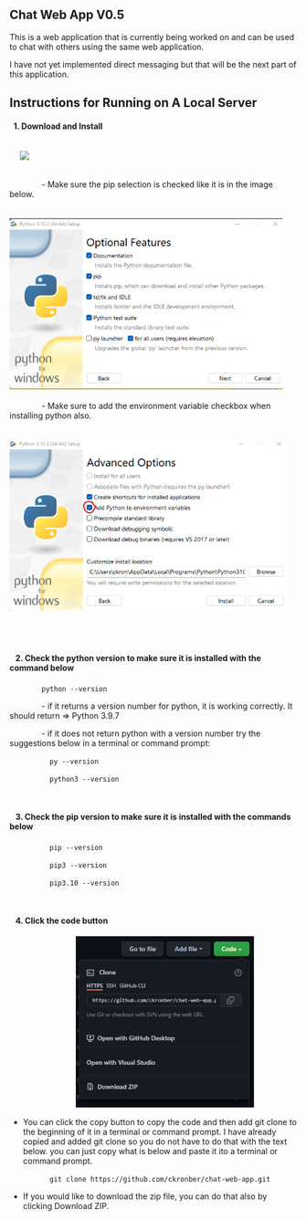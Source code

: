 ## Chat Web App V0.5

This is a web application that is currently being worked on and can be used to chat with others using the same web application.

I have not yet implemented direct messaging but that will be the next part of this application. 


## Instructions for Running on A Local Server

<h4>&ensp;1. Download and Install</h4>
<br>
&emsp; <a href="https://www.python.org/downloads/"><img src = "https://www.python.org/static/img/python-logo.png" height="50rem"></a>
<br>
<br>

&emsp;&emsp;&emsp;&emsp;- Make sure the pip selection is checked like it is  in the image below.
<br>
<br>
&emsp;&emsp;&emsp;&emsp;&emsp;&emsp;&emsp;&emsp; <img src = "images\first.png" height="300rem">
<br>
<br>
&emsp;&emsp;&emsp;&emsp;- Make sure to add the environment variable checkbox when installing python also.
<br>
<br>
&emsp;&emsp;&emsp;&emsp;&emsp;&emsp;&emsp;&emsp; <img src = "images\secondPic.png" height="300rem">
<br>
<br>
<br>
<br>

<h4>&ensp; 2. Check the python version to make sure it is installed with the command below</h4>

&emsp;&emsp;&emsp;&emsp;```python --version```

&emsp;&emsp;&emsp;&emsp;- if it returns a version number for python, it is working correctly. It should return =>  Python 3.9.7

&emsp;&emsp;&emsp;&emsp;- if it does not return python with a version number try the suggestions below in a terminal or command prompt: 

&emsp;&emsp;&emsp;&emsp;&emsp;```py --version```

&emsp;&emsp;&emsp;&emsp;&emsp;```python3 --version```

<br>
<h4>&ensp; 3. Check the pip version to make sure it is installed with the commands below</h4>

&emsp;&emsp;&emsp;&emsp;&emsp;```pip --version```

&emsp;&emsp;&emsp;&emsp;&emsp;```pip3 --version```

&emsp;&emsp;&emsp;&emsp;&emsp;```pip3.10 --version``` 

<br>
<h4>&ensp; 4. Click the code button</h4>

&emsp;&emsp;&emsp;&emsp;&emsp;&emsp;&emsp;&emsp; <img src = "images\codeButton.png" height="300rem">

- You can click the copy button to copy the code and then add git clone to the beginning of it in a terminal or command prompt. I have already copied and added git clone so you do not have to do that with the text below. you can just copy what is below and paste it  ito a terminal or command prompt.

&emsp;&emsp;&emsp;&emsp;&emsp;```git clone https://github.com/ckronber/chat-web-app.git```


- If you would like to download the zip file, you can do that also by clicking Download ZIP.

